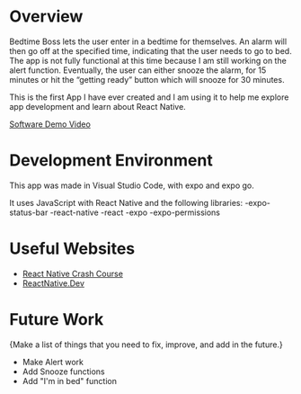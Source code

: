 # Overview

Bedtime Boss lets the user enter in a bedtime for themselves. An alarm will then go off at the specified time, indicating that the user needs to go to bed. The app is not fully functional at this time because I am still working on the alert function. Eventually, the user can either snooze the alarm, for 15 minutes or hit the “getting ready” button which will snooze for 30 minutes.

This is the first App I have ever created and I am using it to help me explore app development and learn about React Native.

[Software Demo Video](https://youtu.be/uHRsiHQ9pcY)

# Development Environment

This app was made in Visual Studio Code, with expo and expo go.

It uses JavaScript with React Native and the following libraries:
-expo-status-bar
-react-native
-react
-expo
-expo-permissions

# Useful Websites

* [React Native Crash Course](https://www.youtube.com/watch?v=Hf4MJH0jDb4)
* [ReactNative.Dev](reactnative.dev)

# Future Work

{Make a list of things that you need to fix, improve, and add in the future.}
* Make Alert work
* Add Snooze functions
* Add "I'm in bed" function